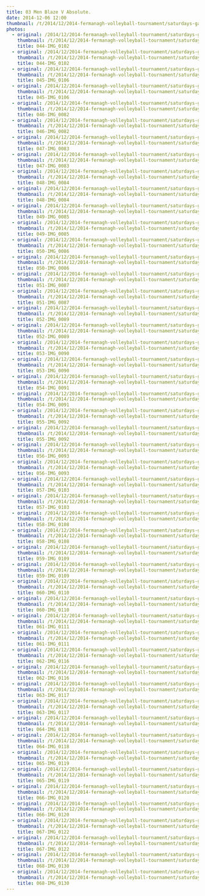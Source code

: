 ```yaml
---
title: 03 Men Blaze V Absolute.
date: 2014-12-06 12:00
thumbnail: /t/2014/12/2014-fermanagh-volleyball-tournament/saturdays-games/03-men-blaze-v-absolute/044-img_0102_1418061950.jpg
photos:
  - original: /2014/12/2014-fermanagh-volleyball-tournament/saturdays-games/03-men-blaze-v-absolute/044-img_0102_1418061950.jpg
    thumbnail: /t/2014/12/2014-fermanagh-volleyball-tournament/saturdays-games/03-men-blaze-v-absolute/044-img_0102_1418061950.jpg
    title: 044-IMG_0102
  - original: /2014/12/2014-fermanagh-volleyball-tournament/saturdays-games/03-men-blaze-v-absolute/044-img_0102.jpg
    thumbnail: /t/2014/12/2014-fermanagh-volleyball-tournament/saturdays-games/03-men-blaze-v-absolute/044-img_0102.jpg
    title: 044-IMG_0102
  - original: /2014/12/2014-fermanagh-volleyball-tournament/saturdays-games/03-men-blaze-v-absolute/045-img_0106_1418061909.jpg
    thumbnail: /t/2014/12/2014-fermanagh-volleyball-tournament/saturdays-games/03-men-blaze-v-absolute/045-img_0106_1418061909.jpg
    title: 045-IMG_0106
  - original: /2014/12/2014-fermanagh-volleyball-tournament/saturdays-games/03-men-blaze-v-absolute/045-img_0106.jpg
    thumbnail: /t/2014/12/2014-fermanagh-volleyball-tournament/saturdays-games/03-men-blaze-v-absolute/045-img_0106.jpg
    title: 045-IMG_0106
  - original: /2014/12/2014-fermanagh-volleyball-tournament/saturdays-games/03-men-blaze-v-absolute/046-img_0082_1418061901.jpg
    thumbnail: /t/2014/12/2014-fermanagh-volleyball-tournament/saturdays-games/03-men-blaze-v-absolute/046-img_0082_1418061901.jpg
    title: 046-IMG_0082
  - original: /2014/12/2014-fermanagh-volleyball-tournament/saturdays-games/03-men-blaze-v-absolute/046-img_0082.jpg
    thumbnail: /t/2014/12/2014-fermanagh-volleyball-tournament/saturdays-games/03-men-blaze-v-absolute/046-img_0082.jpg
    title: 046-IMG_0082
  - original: /2014/12/2014-fermanagh-volleyball-tournament/saturdays-games/03-men-blaze-v-absolute/047-img_0083_1418061955.jpg
    thumbnail: /t/2014/12/2014-fermanagh-volleyball-tournament/saturdays-games/03-men-blaze-v-absolute/047-img_0083_1418061955.jpg
    title: 047-IMG_0083
  - original: /2014/12/2014-fermanagh-volleyball-tournament/saturdays-games/03-men-blaze-v-absolute/047-img_0083.jpg
    thumbnail: /t/2014/12/2014-fermanagh-volleyball-tournament/saturdays-games/03-men-blaze-v-absolute/047-img_0083.jpg
    title: 047-IMG_0083
  - original: /2014/12/2014-fermanagh-volleyball-tournament/saturdays-games/03-men-blaze-v-absolute/048-img_0084_1418061895.jpg
    thumbnail: /t/2014/12/2014-fermanagh-volleyball-tournament/saturdays-games/03-men-blaze-v-absolute/048-img_0084_1418061895.jpg
    title: 048-IMG_0084
  - original: /2014/12/2014-fermanagh-volleyball-tournament/saturdays-games/03-men-blaze-v-absolute/048-img_0084.jpg
    thumbnail: /t/2014/12/2014-fermanagh-volleyball-tournament/saturdays-games/03-men-blaze-v-absolute/048-img_0084.jpg
    title: 048-IMG_0084
  - original: /2014/12/2014-fermanagh-volleyball-tournament/saturdays-games/03-men-blaze-v-absolute/049-img_0085_1418061925.jpg
    thumbnail: /t/2014/12/2014-fermanagh-volleyball-tournament/saturdays-games/03-men-blaze-v-absolute/049-img_0085_1418061925.jpg
    title: 049-IMG_0085
  - original: /2014/12/2014-fermanagh-volleyball-tournament/saturdays-games/03-men-blaze-v-absolute/049-img_0085.jpg
    thumbnail: /t/2014/12/2014-fermanagh-volleyball-tournament/saturdays-games/03-men-blaze-v-absolute/049-img_0085.jpg
    title: 049-IMG_0085
  - original: /2014/12/2014-fermanagh-volleyball-tournament/saturdays-games/03-men-blaze-v-absolute/050-img_0086_1418062004.jpg
    thumbnail: /t/2014/12/2014-fermanagh-volleyball-tournament/saturdays-games/03-men-blaze-v-absolute/050-img_0086_1418062004.jpg
    title: 050-IMG_0086
  - original: /2014/12/2014-fermanagh-volleyball-tournament/saturdays-games/03-men-blaze-v-absolute/050-img_0086.jpg
    thumbnail: /t/2014/12/2014-fermanagh-volleyball-tournament/saturdays-games/03-men-blaze-v-absolute/050-img_0086.jpg
    title: 050-IMG_0086
  - original: /2014/12/2014-fermanagh-volleyball-tournament/saturdays-games/03-men-blaze-v-absolute/051-img_0087_1418062038.jpg
    thumbnail: /t/2014/12/2014-fermanagh-volleyball-tournament/saturdays-games/03-men-blaze-v-absolute/051-img_0087_1418062038.jpg
    title: 051-IMG_0087
  - original: /2014/12/2014-fermanagh-volleyball-tournament/saturdays-games/03-men-blaze-v-absolute/051-img_0087.jpg
    thumbnail: /t/2014/12/2014-fermanagh-volleyball-tournament/saturdays-games/03-men-blaze-v-absolute/051-img_0087.jpg
    title: 051-IMG_0087
  - original: /2014/12/2014-fermanagh-volleyball-tournament/saturdays-games/03-men-blaze-v-absolute/052-img_0089_1418062313.jpg
    thumbnail: /t/2014/12/2014-fermanagh-volleyball-tournament/saturdays-games/03-men-blaze-v-absolute/052-img_0089_1418062313.jpg
    title: 052-IMG_0089
  - original: /2014/12/2014-fermanagh-volleyball-tournament/saturdays-games/03-men-blaze-v-absolute/052-img_0089.jpg
    thumbnail: /t/2014/12/2014-fermanagh-volleyball-tournament/saturdays-games/03-men-blaze-v-absolute/052-img_0089.jpg
    title: 052-IMG_0089
  - original: /2014/12/2014-fermanagh-volleyball-tournament/saturdays-games/03-men-blaze-v-absolute/053-img_0090_1418062029.jpg
    thumbnail: /t/2014/12/2014-fermanagh-volleyball-tournament/saturdays-games/03-men-blaze-v-absolute/053-img_0090_1418062029.jpg
    title: 053-IMG_0090
  - original: /2014/12/2014-fermanagh-volleyball-tournament/saturdays-games/03-men-blaze-v-absolute/053-img_0090.jpg
    thumbnail: /t/2014/12/2014-fermanagh-volleyball-tournament/saturdays-games/03-men-blaze-v-absolute/053-img_0090.jpg
    title: 053-IMG_0090
  - original: /2014/12/2014-fermanagh-volleyball-tournament/saturdays-games/03-men-blaze-v-absolute/054-img_0091_1418062096.jpg
    thumbnail: /t/2014/12/2014-fermanagh-volleyball-tournament/saturdays-games/03-men-blaze-v-absolute/054-img_0091_1418062096.jpg
    title: 054-IMG_0091
  - original: /2014/12/2014-fermanagh-volleyball-tournament/saturdays-games/03-men-blaze-v-absolute/054-img_0091.jpg
    thumbnail: /t/2014/12/2014-fermanagh-volleyball-tournament/saturdays-games/03-men-blaze-v-absolute/054-img_0091.jpg
    title: 054-IMG_0091
  - original: /2014/12/2014-fermanagh-volleyball-tournament/saturdays-games/03-men-blaze-v-absolute/055-img_0092_1418062038.jpg
    thumbnail: /t/2014/12/2014-fermanagh-volleyball-tournament/saturdays-games/03-men-blaze-v-absolute/055-img_0092_1418062038.jpg
    title: 055-IMG_0092
  - original: /2014/12/2014-fermanagh-volleyball-tournament/saturdays-games/03-men-blaze-v-absolute/055-img_0092.jpg
    thumbnail: /t/2014/12/2014-fermanagh-volleyball-tournament/saturdays-games/03-men-blaze-v-absolute/055-img_0092.jpg
    title: 055-IMG_0092
  - original: /2014/12/2014-fermanagh-volleyball-tournament/saturdays-games/03-men-blaze-v-absolute/056-img_0093_1418062266.jpg
    thumbnail: /t/2014/12/2014-fermanagh-volleyball-tournament/saturdays-games/03-men-blaze-v-absolute/056-img_0093_1418062266.jpg
    title: 056-IMG_0093
  - original: /2014/12/2014-fermanagh-volleyball-tournament/saturdays-games/03-men-blaze-v-absolute/056-img_0093.jpg
    thumbnail: /t/2014/12/2014-fermanagh-volleyball-tournament/saturdays-games/03-men-blaze-v-absolute/056-img_0093.jpg
    title: 056-IMG_0093
  - original: /2014/12/2014-fermanagh-volleyball-tournament/saturdays-games/03-men-blaze-v-absolute/057-img_0103_1418062040.jpg
    thumbnail: /t/2014/12/2014-fermanagh-volleyball-tournament/saturdays-games/03-men-blaze-v-absolute/057-img_0103_1418062040.jpg
    title: 057-IMG_0103
  - original: /2014/12/2014-fermanagh-volleyball-tournament/saturdays-games/03-men-blaze-v-absolute/057-img_0103.jpg
    thumbnail: /t/2014/12/2014-fermanagh-volleyball-tournament/saturdays-games/03-men-blaze-v-absolute/057-img_0103.jpg
    title: 057-IMG_0103
  - original: /2014/12/2014-fermanagh-volleyball-tournament/saturdays-games/03-men-blaze-v-absolute/058-img_0108_1418062120.jpg
    thumbnail: /t/2014/12/2014-fermanagh-volleyball-tournament/saturdays-games/03-men-blaze-v-absolute/058-img_0108_1418062120.jpg
    title: 058-IMG_0108
  - original: /2014/12/2014-fermanagh-volleyball-tournament/saturdays-games/03-men-blaze-v-absolute/058-img_0108.jpg
    thumbnail: /t/2014/12/2014-fermanagh-volleyball-tournament/saturdays-games/03-men-blaze-v-absolute/058-img_0108.jpg
    title: 058-IMG_0108
  - original: /2014/12/2014-fermanagh-volleyball-tournament/saturdays-games/03-men-blaze-v-absolute/059-img_0109_1418062288.jpg
    thumbnail: /t/2014/12/2014-fermanagh-volleyball-tournament/saturdays-games/03-men-blaze-v-absolute/059-img_0109_1418062288.jpg
    title: 059-IMG_0109
  - original: /2014/12/2014-fermanagh-volleyball-tournament/saturdays-games/03-men-blaze-v-absolute/059-img_0109.jpg
    thumbnail: /t/2014/12/2014-fermanagh-volleyball-tournament/saturdays-games/03-men-blaze-v-absolute/059-img_0109.jpg
    title: 059-IMG_0109
  - original: /2014/12/2014-fermanagh-volleyball-tournament/saturdays-games/03-men-blaze-v-absolute/060-img_0110_1418062117.jpg
    thumbnail: /t/2014/12/2014-fermanagh-volleyball-tournament/saturdays-games/03-men-blaze-v-absolute/060-img_0110_1418062117.jpg
    title: 060-IMG_0110
  - original: /2014/12/2014-fermanagh-volleyball-tournament/saturdays-games/03-men-blaze-v-absolute/060-img_0110.jpg
    thumbnail: /t/2014/12/2014-fermanagh-volleyball-tournament/saturdays-games/03-men-blaze-v-absolute/060-img_0110.jpg
    title: 060-IMG_0110
  - original: /2014/12/2014-fermanagh-volleyball-tournament/saturdays-games/03-men-blaze-v-absolute/061-img_0111_1418062110.jpg
    thumbnail: /t/2014/12/2014-fermanagh-volleyball-tournament/saturdays-games/03-men-blaze-v-absolute/061-img_0111_1418062110.jpg
    title: 061-IMG_0111
  - original: /2014/12/2014-fermanagh-volleyball-tournament/saturdays-games/03-men-blaze-v-absolute/061-img_0111.jpg
    thumbnail: /t/2014/12/2014-fermanagh-volleyball-tournament/saturdays-games/03-men-blaze-v-absolute/061-img_0111.jpg
    title: 061-IMG_0111
  - original: /2014/12/2014-fermanagh-volleyball-tournament/saturdays-games/03-men-blaze-v-absolute/062-img_0116_1418062258.jpg
    thumbnail: /t/2014/12/2014-fermanagh-volleyball-tournament/saturdays-games/03-men-blaze-v-absolute/062-img_0116_1418062258.jpg
    title: 062-IMG_0116
  - original: /2014/12/2014-fermanagh-volleyball-tournament/saturdays-games/03-men-blaze-v-absolute/062-img_0116.jpg
    thumbnail: /t/2014/12/2014-fermanagh-volleyball-tournament/saturdays-games/03-men-blaze-v-absolute/062-img_0116.jpg
    title: 062-IMG_0116
  - original: /2014/12/2014-fermanagh-volleyball-tournament/saturdays-games/03-men-blaze-v-absolute/063-img_0117_1418062300.jpg
    thumbnail: /t/2014/12/2014-fermanagh-volleyball-tournament/saturdays-games/03-men-blaze-v-absolute/063-img_0117_1418062300.jpg
    title: 063-IMG_0117
  - original: /2014/12/2014-fermanagh-volleyball-tournament/saturdays-games/03-men-blaze-v-absolute/063-img_0117.jpg
    thumbnail: /t/2014/12/2014-fermanagh-volleyball-tournament/saturdays-games/03-men-blaze-v-absolute/063-img_0117.jpg
    title: 063-IMG_0117
  - original: /2014/12/2014-fermanagh-volleyball-tournament/saturdays-games/03-men-blaze-v-absolute/064-img_0118_1418062306.jpg
    thumbnail: /t/2014/12/2014-fermanagh-volleyball-tournament/saturdays-games/03-men-blaze-v-absolute/064-img_0118_1418062306.jpg
    title: 064-IMG_0118
  - original: /2014/12/2014-fermanagh-volleyball-tournament/saturdays-games/03-men-blaze-v-absolute/064-img_0118.jpg
    thumbnail: /t/2014/12/2014-fermanagh-volleyball-tournament/saturdays-games/03-men-blaze-v-absolute/064-img_0118.jpg
    title: 064-IMG_0118
  - original: /2014/12/2014-fermanagh-volleyball-tournament/saturdays-games/03-men-blaze-v-absolute/065-img_0119_1418062227.jpg
    thumbnail: /t/2014/12/2014-fermanagh-volleyball-tournament/saturdays-games/03-men-blaze-v-absolute/065-img_0119_1418062227.jpg
    title: 065-IMG_0119
  - original: /2014/12/2014-fermanagh-volleyball-tournament/saturdays-games/03-men-blaze-v-absolute/065-img_0119.jpg
    thumbnail: /t/2014/12/2014-fermanagh-volleyball-tournament/saturdays-games/03-men-blaze-v-absolute/065-img_0119.jpg
    title: 065-IMG_0119
  - original: /2014/12/2014-fermanagh-volleyball-tournament/saturdays-games/03-men-blaze-v-absolute/066-img_0120_1418062214.jpg
    thumbnail: /t/2014/12/2014-fermanagh-volleyball-tournament/saturdays-games/03-men-blaze-v-absolute/066-img_0120_1418062214.jpg
    title: 066-IMG_0120
  - original: /2014/12/2014-fermanagh-volleyball-tournament/saturdays-games/03-men-blaze-v-absolute/066-img_0120.jpg
    thumbnail: /t/2014/12/2014-fermanagh-volleyball-tournament/saturdays-games/03-men-blaze-v-absolute/066-img_0120.jpg
    title: 066-IMG_0120
  - original: /2014/12/2014-fermanagh-volleyball-tournament/saturdays-games/03-men-blaze-v-absolute/067-img_0122_1418062195.jpg
    thumbnail: /t/2014/12/2014-fermanagh-volleyball-tournament/saturdays-games/03-men-blaze-v-absolute/067-img_0122_1418062195.jpg
    title: 067-IMG_0122
  - original: /2014/12/2014-fermanagh-volleyball-tournament/saturdays-games/03-men-blaze-v-absolute/067-img_0122.jpg
    thumbnail: /t/2014/12/2014-fermanagh-volleyball-tournament/saturdays-games/03-men-blaze-v-absolute/067-img_0122.jpg
    title: 067-IMG_0122
  - original: /2014/12/2014-fermanagh-volleyball-tournament/saturdays-games/03-men-blaze-v-absolute/068-img_0130_1418062212.jpg
    thumbnail: /t/2014/12/2014-fermanagh-volleyball-tournament/saturdays-games/03-men-blaze-v-absolute/068-img_0130_1418062212.jpg
    title: 068-IMG_0130
  - original: /2014/12/2014-fermanagh-volleyball-tournament/saturdays-games/03-men-blaze-v-absolute/068-img_0130.jpg
    thumbnail: /t/2014/12/2014-fermanagh-volleyball-tournament/saturdays-games/03-men-blaze-v-absolute/068-img_0130.jpg
    title: 068-IMG_0130
---
```

